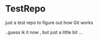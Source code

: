 # TestRepo
just a test repo to figure  out how Git works

 ..guess ik it now , but just a little bit ... 